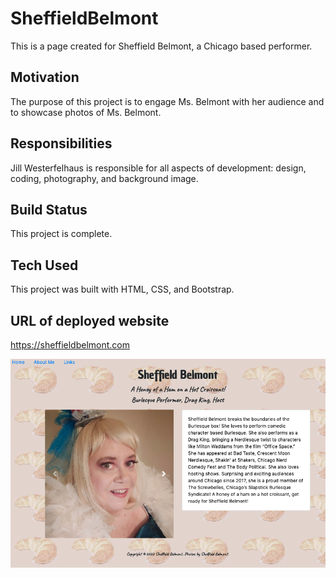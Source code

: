 # SheffieldBelmont

This is a page created for Sheffield Belmont, a Chicago based performer.

## Motivation
The purpose of this project is to engage Ms. Belmont with her audience and to showcase photos of Ms. Belmont.

## Responsibilities
Jill Westerfelhaus is responsible for all aspects of development:  design, coding, photography, and background image. 

## Build Status
This project is complete.

## Tech Used
This project was built with HTML, CSS, and Bootstrap.

## URL of deployed website

https://sheffieldbelmont.com

![aboutme page sheffieldbelmont](images/aboutme.png)


 

